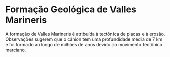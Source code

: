 # Formação Geológica de Valles Marineris

A formação de Valles Marineris é atribuída à tectônica de placas e à erosão. Observações sugerem que o cânion tem uma profundidade média de 7 km e foi formado ao longo de milhões de anos devido ao movimento tectônico marciano.